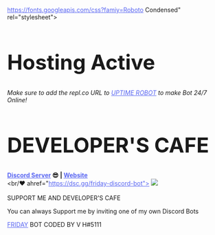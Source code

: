 https://fonts.googleapis.com/css?famiy=Roboto Condensed" rel="stylesheet"> <style>body{font-family: "Roboto Condensed"; font-size: 21px; color: white; background-color: #23272A; margin-left: 5%; margin-top: 2%;}a{color: #5865F2}a:hover{color: #818bff}h1{font-size: 48px;}</style></head><body> <h1>Hosting Active</h1> </p></a><i>Make sure to add the repl.co URL to <a href="https://uptimerobot.com/">UPTIME ROBOT</a> to make Bot 24/7 Online!</i></p> <h1>DEVELOPER'S CAFE</h1> <b><a href=https://discord.gg/xXkDRH44Ha>Discord Server</a> 😎 |  <a href="https://discord.gg/xXkDRH44Ha">Website</a></b><br/><br/♥️  ahref="https://dsc.gg/friday-discord-bot"> <img src="https://media.discordapp.net/attachments/928996730014421054/930383775257485312/68747470733a2f2f6d656469612e646973636f72646170702e6e65742f6174746163686d656e74732f3932323734363332353332303232303638312f3932343237363038323531313833393236342f313634303332373332393234312e706e67.png"> </a><br/><br/>SUPPORT ME AND DEVELOPER'S CAFE</a></p></a>You can always Support me by inviting one of my own Discord Bots</p></a><a href="https://dsc.gg/friday-discord-bot">FRIDAY</a>
BOT CODED BY V H#5111